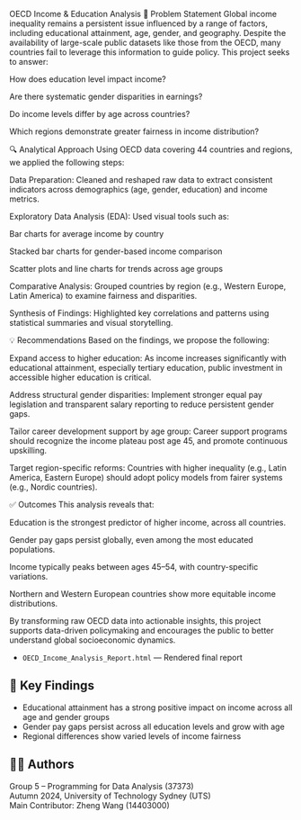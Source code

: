 OECD Income & Education Analysis
📌 Problem Statement
Global income inequality remains a persistent issue influenced by a range of factors, including educational attainment, age, gender, and geography. Despite the availability of large-scale public datasets like those from the OECD, many countries fail to leverage this information to guide policy. This project seeks to answer:

How does education level impact income?

Are there systematic gender disparities in earnings?

Do income levels differ by age across countries?

Which regions demonstrate greater fairness in income distribution?

🔍 Analytical Approach
Using OECD data covering 44 countries and regions, we applied the following steps:

Data Preparation:
Cleaned and reshaped raw data to extract consistent indicators across demographics (age, gender, education) and income metrics.

Exploratory Data Analysis (EDA):
Used visual tools such as:

Bar charts for average income by country

Stacked bar charts for gender-based income comparison

Scatter plots and line charts for trends across age groups

Comparative Analysis:
Grouped countries by region (e.g., Western Europe, Latin America) to examine fairness and disparities.

Synthesis of Findings:
Highlighted key correlations and patterns using statistical summaries and visual storytelling.

💡 Recommendations
Based on the findings, we propose the following:

Expand access to higher education:
As income increases significantly with educational attainment, especially tertiary education, public investment in accessible higher education is critical.

Address structural gender disparities:
Implement stronger equal pay legislation and transparent salary reporting to reduce persistent gender gaps.

Tailor career development support by age group:
Career support programs should recognize the income plateau post age 45, and promote continuous upskilling.

Target region-specific reforms:
Countries with higher inequality (e.g., Latin America, Eastern Europe) should adopt policy models from fairer systems (e.g., Nordic countries).

✅ Outcomes
This analysis reveals that:

Education is the strongest predictor of higher income, across all countries.

Gender pay gaps persist globally, even among the most educated populations.

Income typically peaks between ages 45–54, with country-specific variations.

Northern and Western European countries show more equitable income distributions.

By transforming raw OECD data into actionable insights, this project supports data-driven policymaking and encourages the public to better understand global socioeconomic dynamics.
- `OECD_Income_Analysis_Report.html` — Rendered final report  

## 🧠 Key Findings

- Educational attainment has a strong positive impact on income across all age and gender groups
- Gender pay gaps persist across all education levels and grow with age
- Regional differences show varied levels of income fairness

## 👨‍💻 Authors

Group 5 – Programming for Data Analysis (37373)  
Autumn 2024, University of Technology Sydney (UTS)  
Main Contributor: Zheng Wang (14403000)
